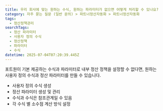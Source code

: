 ```yaml
---
title: 우리 회사에 맞는 원하는 수식, 원하는 파라미터가 없으면 어떻게 처리할 수 있나요?
category: 자주 묻는 질문 (일반 문의) > 파트너정산자동화 > 파트너정산자동화
tags:
  - 정산정책관리
searchTags:
  - 정산 파라미터
  - 사용자 정의 수식
  - 정산정책
  - 파라미터
  - 수식
datetime: 2025-07-04T07:20:39.445Z
---
```


포트원이 기본 제공하는 수식과 파라미터로 내부 정산 정책을 설정할 수 없다면, 원하는 사용자 정의 수식과 정산 파라미터를 만들 수 있습니다.

- 사용자 정의 수식 생성
- 정산 파라미터 생성 및 관리
- 수식과 수식은 참조관계일 수 있음
- 각 수식 별 소수점 계산 방식 설정
